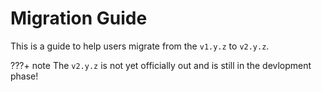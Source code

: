 # Migration Guide

This is a guide to help users migrate from the `v1.y.z` to `v2.y.z`.

???+ note
    The `v2.y.z` is not yet officially out and is still in the devlopment phase!


